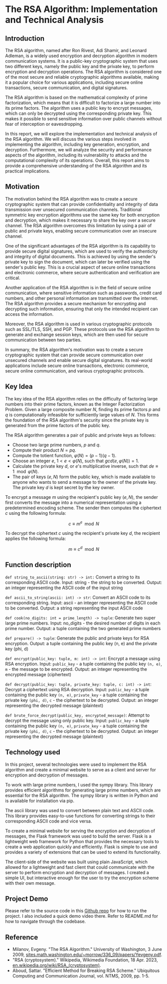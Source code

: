 
# The RSA Algorithm: Implementation and Technical Analysis

## Introduction
The RSA algorithm, named after Ron Rivest, Adi Shamir, and Leonard Adleman, is a widely used encryption and decryption algorithm in modern communication systems. It is a public-key cryptographic system that uses two different keys, namely the public key and the private key, to perform encryption and decryption operations. The RSA algorithm is considered one of the most secure and reliable cryptographic algorithms available, making it a popular choice for various applications, including secure online transactions, secure communication, and digital signatures.

The RSA algorithm is based on the mathematical complexity of prime factorization, which means that it is difficult to factorize a large number into its prime factors. The algorithm uses a public key to encrypt messages, which can only be decrypted using the corresponding private key. This makes it possible to send sensitive information over public channels without fear of interception or eavesdropping.

In this report, we will explore the implementation and technical analysis of the RSA algorithm. We will discuss the various steps involved in implementing the algorithm, including key generation, encryption, and decryption. Furthermore, we will analyze the security and performance aspects of the algorithm, including its vulnerability to attacks and the computational complexity of its operations. Overall, this report aims to provide a comprehensive understanding of the RSA algorithm and its practical implications.


## Motivation

The motivation behind the RSA algorithm was to create a secure cryptographic system that can provide confidentiality and integrity of data transmission over unsecured communication channels. Traditional symmetric key encryption algorithms use the same key for both encryption and decryption, which makes it necessary to share the key over a secure channel. The RSA algorithm overcomes this limitation by using a pair of public and private keys, enabling secure communication over an insecure channel.

One of the significant advantages of the RSA algorithm is its capability to provide secure digital signatures, which are used to verify the authenticity and integrity of digital documents. This is achieved by using the sender's private key to sign the document, which can later be verified using the sender's public key. This is a crucial aspect of secure online transactions and electronic commerce, where secure authentication and verification are critical.

Another application of the RSA algorithm is in the field of secure online communication, where sensitive information such as passwords, credit card numbers, and other personal information are transmitted over the internet. The RSA algorithm provides a secure mechanism for encrypting and decrypting such information, ensuring that only the intended recipient can access the information.

Moreover, the RSA algorithm is used in various cryptographic protocols such as SSL/TLS, SSH, and PGP. These protocols use the RSA algorithm to generate and exchange session keys, which are then used for secure communication between two parties.

In summary, the RSA algorithm's motivation was to create a secure cryptographic system that can provide secure communication over unsecured channels and enable secure digital signatures. Its real-world applications include secure online transactions, electronic commerce, secure online communication, and various cryptographic protocols.

## Key Idea
The key idea of the RSA algorithm relies on the difficulty of factoring large numbers into their prime factors, known as the Integer Factorization Problem. Given a large composite number $N$, finding its prime factors $p$ and $q$ is computationally infeasible for sufficiently large values of $N$. This forms the foundation of the RSA algorithm's security since the private key is generated from the prime factors of the public key.

The RSA algorithm generates a pair of public and private keys as follows:

- Choose two large prime numbers, $p$ and $q$.
- Compute their product $N = pq$.
- Compute the totient function, $φ(N) = (p-1)(q-1)$.
- Choose an integer $e$, $1 < e < φ(N)$, such that $gcd(e, φ(N)) = 1$.
- Calculate the private key $d$, or $e$'s multiplicative inverse, such that $de \equiv 1 \mod φ(N)$.
- The pair of keys $(e, N)$ form the public key, which is made available to anyone who wants to send a message to the owner of the private key. The private key $d$ is kept secret by the key owner.

To encrypt a message $m$ using the recipient's public key $(e, N)$, the sender first converts the message into a numerical representation using a predetermined encoding scheme. The sender then computes the ciphertext $c$ using the following formula:

$$ c \equiv m^e \mod N$$

To decrypt the ciphertext $c$ using the recipient's private key $d$, the recipient applies the following formula:

$$ m \equiv c^d \mod N $$

## Function description
`def string_to_ascii(string: str) -> int:` Convert a string to its corresponding ASCII code. Input: string - the string to be converted. Output: an integer representing the ASCII code of the input string

`def ascii_to_string(ascii: int) -> str`: Convert an ASCII code to its corresponding string. Input: ascii - an integer representing the ASCII code to be converted. Output: a string representing the input ASCII code

`def cook(no_digits: int = prime_length) -> tuple`: Generate two super large prime numbers. Input: no_digits - the desired number of digits in each prime number. Output: a tuple containing the two generated prime numbers

`def prepare() -> tuple`: Generate the public and private keys for RSA encryption. Output: a tuple containing the public key (n, e) and the private key (phi, d)

`def encrypt(public_key: tuple, m: int) -> int`: Encrypt a message using RSA encryption. Input: `public_key` - a tuple containing the public key `(n, e)`, `m` - the message to be encrypted. Output: an integer representing the encrypted message (ciphertext)

`def decrypt(public_key: tuple, private_key: tuple, c: int) -> int`: Decrypt a ciphertext using RSA decryption. Input: `public_key` - a tuple containing the public key `(n, e)`, `private_key` - a tuple containing the private key `(phi, d)`, `c` - the ciphertext to be decrypted. Output: an integer representing the decrypted message (plaintext)

`def brute_force_decrypt(public_key, encrypted_message)`: Attempt to decrypt the message using only public key. Input: `public_key` - a tuple containing the public key `(n, e)`, `private_key` - a tuple containing the private key `(phi, d)`, `c` - the ciphertext to be decrypted. Output: an integer representing the decrypted message (plaintext)

## Technology used

In this project, several technologies were used to implement the RSA algorithm and create a minimal website to serve as a client and server for encryption and decryption of messages.

To work with large prime numbers, I used the sympy library. This library provides efficient algorithms for generating large prime numbers, which are essential for the RSA algorithm. The sympy library is written in Python and is available for installation via pip.

The ascii library was used to convert between plain text and ASCII code. This library provides easy-to-use functions for converting strings to their corresponding ASCII code and vice versa.

To create a minimal website for serving the encryption and decryption of messages, the Flask framework was used to build the server. Flask is a lightweight web framework for Python that provides the necessary tools to create a web application quickly and efficiently. Flask is simple to use and provides a variety of extensions that can be used to extend its functionality.

The client-side of the website was built using plain JavaScript, which allowed for a lightweight and fast client that could communicate with the server to perform encryption and decryption of messages.
I created a simple UI, but interactive enough for the user to try the encryption scheme with their own message. 

## Project Demo
Please refer to the source code in this [Github repo](https://github.com/nguyenvothuan/RSA) for how to run the project. I also included a quick demo video there. Refer to README.md for how to navigate through the codebase.

## Reference

- Milanov, Evgeny. "The RSA Algorithm." University of Washington, 3 June 2009,
[sites.math.washington.edu/~morrow/336_09/papers/Yevgeny.pdf](sites.math.washington.edu/~morrow/336_09/papers/Yevgeny.pdf).
- "RSA (cryptosystem)." Wikipedia, Wikimedia Foundation, 18 Apr. 2023,
[en.wikipedia.org/wiki/RSA_(cryptosystem)](en.wikipedia.org/wiki/RSA_(cryptosystem)).
- Aboud, Sattar. "Efficient Method for Breaking RSA Scheme." Ubiquitous Computing and
Communication Journal, vol. NTMS, 2009, pp. 1-5.
